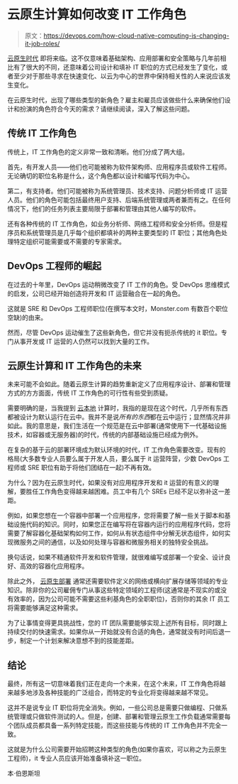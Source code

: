 # 云原生计算如何改变 IT 工作角色

> 原文：<https://devops.com/how-cloud-native-computing-is-changing-it-job-roles/>

[云原生时代](https://www.twistlock.com/2018/03/13/business-value-cloud-native-cybersecurity/) 即将来临。这不仅意味着基础架构、应用部署和安全策略与几年前相比有了很大的不同，还意味着公司设计和填补 IT 职位的方式已经发生了变化，或者至少对于那些寻求在快速变化、以云为中心的世界中保持相关性的人来说应该发生变化。

在云原生时代，出现了哪些类型的新角色？雇主和雇员应该做些什么来确保他们设计和扮演的角色符合今天的需求？请继续阅读，深入了解这些问题。

## 传统 IT 工作角色

传统上，IT 工作角色的定义非常一致和清晰。他们分成了两大组。

首先，有开发人员——他们也可能被称为软件架构师、应用程序员或软件工程师。无论确切的职位名称是什么，这个角色都以设计和编写代码为中心。

第二，有支持者。他们可能被称为系统管理员、技术支持、问题分析师或 IT 运营人员。他们的角色可能包括最终用户支持、后端系统管理或两者兼而有之。在任何情况下，他们的任务列表主要局限于部署和管理由其他人编写的软件。

还有各种传统的 IT 工作角色，如业务分析师、网络工程师和安全分析师。但是程序员和系统管理员是几乎每个组织都填补的两种主要类型的 IT 职位；其他角色处理特定组织可能需要或不需要的专家需求。

## DevOps 工程师的崛起

在过去的十年里，DevOps 运动稍微改变了 IT 工作的角色。受 DevOps 思维模式的启发，公司已经开始创造将开发和 IT 运营融合在一起的角色。

这就是 SRE 和 DevOps 工程师职位(在撰写本文时，Monster.com 有数百个职位空缺)的由来。

然而，尽管 DevOps 运动催生了这些新角色，但它并没有扼杀传统的 it 职位。专门从事开发或 IT 运营的人仍然可以找到大量的工作。

## 云原生计算和 IT 工作角色的未来

未来可能不会如此。随着云原生计算的趋势重新定义了应用程序设计、部署和管理方式的方方面面，传统 IT 工作角色的可行性有些受到质疑。

需要明确的是，当我提到 [云本地](https://www.twistlock.com/2018/03/13/business-value-cloud-native-cybersecurity/) 计算时，我指的是现在这个时代，几乎所有东西都被设计为默认运行在云中。我并不是说*所有的东西*都在云中运行；显然情况并非如此。我的意思是，我们生活在一个规范是在云中部署(通常使用下一代基础设施技术，如容器或无服务器)的时代，传统的内部基础设施已经成为例外。

在复杂的基于云的部署环境成为默认环境的时代，IT 工作角色需要改变。现有的格局(大多数专业人员要么属于开发人员，要么属于 it 运营阵营，少数 DevOps 工程师或 SRE 职位有助于将他们团结在一起)不再有效。

为什么？因为在云原生时代，如果没有对应用程序开发和 it 运营的有意义的理解，要胜任工作角色变得越来越困难。员工中有几个 SREs 已经不足以弥补这一差距。

例如，如果您想在一个容器中部署一个应用程序，您将需要了解一些关于脚本和基础设施代码的知识。同时，如果您正在编写将在容器内运行的应用程序代码，您将需要了解容器化基础架构如何工作，如何从有状态组件中分解无状态组件，如何实现微服务之间的通信，以及如何处理与容器和微服务相关的独特安全挑战。

换句话说，如果不精通软件开发和软件管理，就很难编写或部署一个安全、设计良好、高效的容器化应用程序。

除此之外， [云原生部署](https://www.twistlock.com/resources/continuum-cloud-native-topologies/) 通常还需要软件定义的网络或横向扩展存储等领域的专业知识。除非你的公司雇佣专门从事这些特定领域的工程师(这通常是不现实的或没有效率的，因为公司可能不需要这些利基角色的全职职位)，否则你的其余 IT 员工将需要能够满足这种需求。

为了让事情变得更具挑战性，您的 IT 团队需要能够实现上述所有目标，同时跟上持续交付的快速需求。如果你从一开始就没有合适的角色，通常就没有时间后退一步，制定一个计划来解决意想不到的技能差距。

## 结论

最终，所有这一切意味着我们正在走向一个未来，在这个未来，IT 工作角色将越来越多地涉及各种技能的广泛组合，而特定的专业化将变得越来越不常见。

这并不是说专业 IT 职位将完全消失。例如，一些公司总是需要只做编程、只做系统管理或只做软件测试的人。但是，创建、部署和管理云原生工作负载通常需要每个团队成员都具备一系列特定技能，而这些技能与传统的 IT 工作角色并不完全一致。

这就是为什么公司需要开始招聘这种类型的角色(如果你喜欢，可以称之为云原生工程师)，it 专业人员应该开始准备填补这一职位。

本·伯恩斯坦